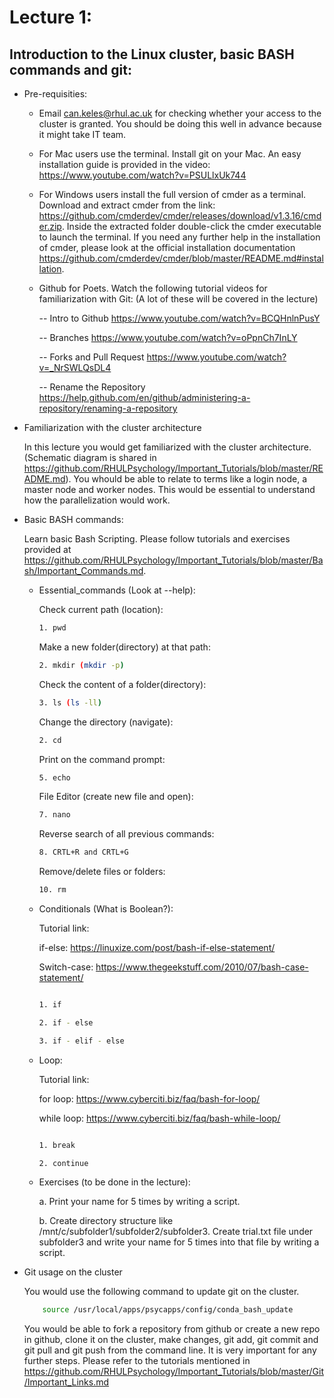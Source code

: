 # Lecture 1:
## Introduction to the Linux cluster, basic BASH commands and git:


  - Pre-requisities:
  
    - Email <can.keles@rhul.ac.uk> for checking whether your access to the cluster is granted. You should be doing this well in advance because it might take IT team.
    - For Mac users use the terminal. Install git on your Mac. An easy installation guide is provided in the video: https://www.youtube.com/watch?v=PSULlxUk744
    
    - For Windows users install the full version of cmder as a terminal. Download and extract cmder from the link: https://github.com/cmderdev/cmder/releases/download/v1.3.16/cmder.zip. Inside the extracted folder double-click the cmder executable to launch the terminal. If you need any further help in the installation of cmder, please look at the official installation documentation https://github.com/cmderdev/cmder/blob/master/README.md#installation.
    
    - Github for Poets. Watch the following tutorial videos for familiarization with Git: (A lot of these will be covered in the lecture)
    
      -- Intro to Github
          https://www.youtube.com/watch?v=BCQHnlnPusY

      -- Branches
          https://www.youtube.com/watch?v=oPpnCh7InLY
      
      -- Forks and Pull Request
          https://www.youtube.com/watch?v=_NrSWLQsDL4

      -- Rename the Repository
          https://help.github.com/en/github/administering-a-repository/renaming-a-repository
    
    

  - Familiarization with the cluster architecture
  
    In this lecture you would get familiarized with the cluster architecture. (Schematic diagram is shared in https://github.com/RHULPsychology/Important_Tutorials/blob/master/README.md). You whould be able to relate to terms like a login node, a master node and worker nodes. This would be essential to understand how the parallelization would work.
    
  - Basic BASH commands:
  
    Learn basic Bash Scripting. Please follow tutorials and exercises provided at https://github.com/RHULPsychology/Important_Tutorials/blob/master/Bash/Important_Commands.md.
   
   
    - Essential_commands (Look at --help):
      
      Check current path (location):
      
      ```bash
      1. pwd
      ```
      Make a new folder(directory) at that path:
      
      ```bash
      2. mkdir (mkdir -p)
      ```
      Check the content of a folder(directory):
      
      ```bash
      3. ls (ls -ll)
      ```
      Change the directory (navigate):
      
      ```bash
      2. cd
      ```
      Print on the command prompt:

      ```bash
      5. echo
      ```
      File Editor (create new file and open):

      ```bash
      7. nano
      ```
      Reverse search of all previous commands:
      
      ```bash
      8. CRTL+R and CRTL+G
      ```
      Remove/delete files or folders:

      ```bash
      10. rm
      ```

    - Conditionals (What is Boolean?): 

      Tutorial link: 

      if-else:
      https://linuxize.com/post/bash-if-else-statement/

      Switch-case: 
      https://www.thegeekstuff.com/2010/07/bash-case-statement/

      ```bash

      1. if

      2. if - else

      3. if - elif - else

      ```

    - Loop: 

      Tutorial link: 

      for loop:
      https://www.cyberciti.biz/faq/bash-for-loop/

      while loop: 
      https://www.cyberciti.biz/faq/bash-while-loop/

      ```bash

      1. break

      2. continue

      ```

    - Exercises (to be done in the lecture): 

      a. Print your name for 5 times by writing a script.

      b. Create directory structure like /mnt/c/subfolder1/subfolder2/subfolder3. Create trial.txt file under subfolder3 and write your name for 5 times into that file by writing a script.
             
  - Git usage on the cluster
  
    You would use the following command to update git on the cluster. 

    ```bash
        source /usr/local/apps/psycapps/config/conda_bash_update
    ```

    You would be able to fork a repository from github or create a new repo in github, clone it on the cluster, make changes, git add, git commit and git pull and git push from the command line. It is very important for any further steps. Please refer to the tutorials mentioned in https://github.com/RHULPsychology/Important_Tutorials/blob/master/Git/Important_Links.md
